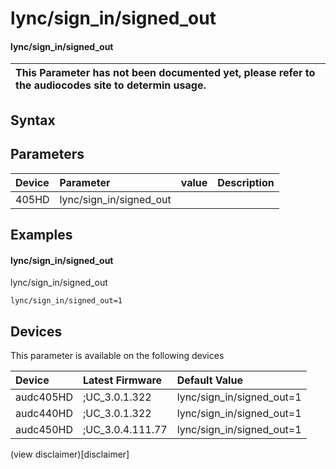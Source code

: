 ﻿---
description: lync/sign_in/signed_out
search: false
---

# lync/sign_in/signed_out

#### lync/sign_in/signed_out


| This Parameter has not been documented yet, please refer to the audiocodes site to determin usage.  | 
| :--- |

## Syntax

## Parameters
|Device|Parameter|value|Description|
|:---|:---|:---|:---|
| 405HD | lync/sign_in/signed_out |  |  |

## Examples
#### lync/sign_in/signed_out

lync/sign_in/signed_out

```
lync/sign_in/signed_out=1
```

## Devices
This parameter is available on the following devices

| Device | Latest Firmware | Default Value |
|:---|:---|:---|
| audc405HD | ;UC_3.0.1.322 | lync/sign_in/signed_out=1 
| audc440HD | ;UC_3.0.1.322 | lync/sign_in/signed_out=1 
| audc450HD | ;UC_3.0.4.111.77 | lync/sign_in/signed_out=1 

(view disclaimer)[disclaimer]

